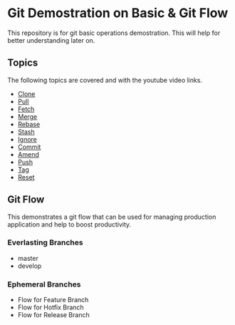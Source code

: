 # Git Demostration on Basic & Git Flow

This repository is for git basic operations demostration. This will help for better understanding later on.

## Topics

The following topics are covered and with the youtube video links.

- [Clone](https://www.youtube.com/watch?v=DLwk_CX46No)
- [Pull](https://www.youtube.com/watch?v=Aabm74Kqzq0)
- [Fetch](https://www.youtube.com/watch?v=LUjOdoC4Lfk)
- [Merge](https://www.youtube.com/channel/UCOBO_2YWUKbuLeOgr_rEeAw?view_as=subscriber)
- [Rebase](https://www.youtube.com/channel/UCOBO_2YWUKbuLeOgr_rEeAw?view_as=subscriber)
- [Stash](https://www.youtube.com/channel/UCOBO_2YWUKbuLeOgr_rEeAw?view_as=subscriber)
- [Ignore](https://www.youtube.com/channel/UCOBO_2YWUKbuLeOgr_rEeAw?view_as=subscriber)
- [Commit](https://www.youtube.com/channel/UCOBO_2YWUKbuLeOgr_rEeAw?view_as=subscriber)
- [Amend](https://www.youtube.com/channel/UCOBO_2YWUKbuLeOgr_rEeAw?view_as=subscriber)
- [Push](https://www.youtube.com/channel/UCOBO_2YWUKbuLeOgr_rEeAw?view_as=subscriber)
- [Tag](https://www.youtube.com/channel/UCOBO_2YWUKbuLeOgr_rEeAw?view_as=subscriber)
- [Reset](https://www.youtube.com/channel/UCOBO_2YWUKbuLeOgr_rEeAw?view_as=subscriber)

## Git Flow

This demonstrates a git flow that can be used for managing production application and help to boost productivity.

### Everlasting Branches

- master
- develop

### Ephemeral Branches

- Flow for Feature Branch
- Flow for Hotfix Branch
- Flow for Release Branch 

